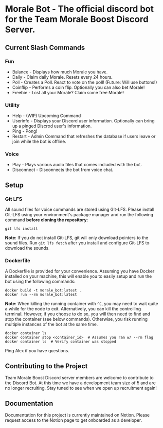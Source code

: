 # Morale Bot - The official discord bot for the Team Morale Boost Discord Server.

## Current Slash Commands

### Fun
* Balance - Displays how much Morale you have.
* Daily - Claim daily Morale. Resets every 24 hours.
* Poll - Creates a Poll. React to vote on the poll! (Future: Will use buttons!)
* Coinflip - Performs a coin flip. Optionally you can also bet Morale!
* Freebie - Lost all your Morale? Claim some free Morale!

### Utility
* Help - (WIP) Upcoming Command
* Userinfo - Displays your Discord user information. Optionally can bring up a pinged Discrod user's information.
* Ping - Pong!
* Restart - Admin Command that refreshes the database if users leave or join while the bot is offline.

### Voice
* Play - Plays various audio files that comes included with the bot.
* Disconnect - Disconnects the bot from voice chat.

## Setup

### Git LFS

All sound files for voice commands are stored using Git-LFS. Please install Git-LFS using your environment's package manager and run the following command **before cloning the repository**:

    git lfs install

**Note:** If you do not install Git-LFS, git will only download pointers to the sound files. Run ``git lfs fetch`` after you install and configure Git-LFS to download the sounds.

### Dockerfile

A Dockerfile is provided for your convenience. Assuming you have Docker installed on your machine, this will enable you to easily setup and run the bot using the following commands:

    docker build -t morale_bot:latest .
    docker run --rm morale_bot:latest

**Note:** When killing the running container with ``^C``, you may need to wait quite a while for the node to exit. Alternatively, you can kill the controlling terminal. However, if you choose to do so, you will then need to find and stop the container (see below commands). Otherwise, you risk running multiple instances of the bot at the same time.

    docker container ls
    docker container stop <container_id>  # Assumes you ran w/ --rm flag
    docker container ls  # Verify container was stopped

Ping Alex if you have questions.

## Contributing to the Project
Team Morale Boost Discord server members are welcome to contribute to the Discord Bot.
At this time we have a development team size of 5 and are no longer recruiting.
Stay tuned to see when we open up recruitment again!

## Documentation
Documentation for this project is currently maintained on Notion. 
Please request access to the Notion page to get onboarded as a developer.